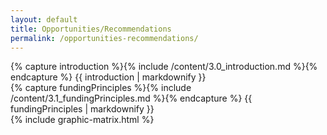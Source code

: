 ```yaml
---
layout: default
title: Opportunities/Recommendations
permalink: /opportunities-recommendations/
---
```


<section class="introduction wrapper content">
{% capture introduction %}{% include /content/3.0_introduction.md %}{% endcapture %}
  {{ introduction | markdownify }}
</section>
<section>
  <div class="wrapper content">
    {% capture fundingPrinciples %}{% include /content/3.1_fundingPrinciples.md %}{% endcapture %}
      {{ fundingPrinciples | markdownify }}
  </div>
</section>
<section>
  <div class="wrapper content">
    <div class="fullWidth">
      {% include graphic-matrix.html %}
    </div>
  </div>
</section>
